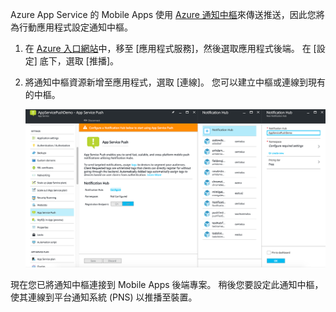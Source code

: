 Azure App Service 的 Mobile Apps 使用 [Azure 通知中樞]來傳送推送，因此您將為行動應用程式設定通知中樞。

1. 在 [Azure 入口網站]中，移至 [應用程式服務]，然後選取應用程式後端。 在 [設定] 底下，選取 [推播]。
2. 將通知中樞資源新增至應用程式，選取 [連線]。 您可以建立中樞或連線到現有的中樞。

    ![設定中樞](./media/app-service-mobile-create-notification-hub/configure-hub-flow.png)

現在您已將通知中樞連接到 Mobile Apps 後端專案。 稍後您要設定此通知中樞，使其連線到平台通知系統 (PNS) 以推播至裝置。

[Azure 入口網站]: https://portal.azure.com/
[Azure 通知中樞]: https://azure.microsoft.com/en-us/documentation/articles/notification-hubs-push-notification-overview/
